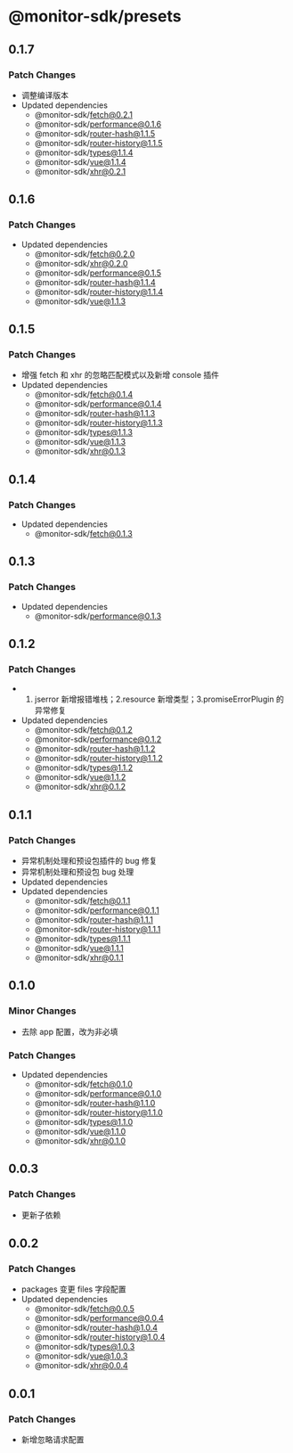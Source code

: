 # @monitor-sdk/presets

## 0.1.7

### Patch Changes

-   调整编译版本
-   Updated dependencies
    -   @monitor-sdk/fetch@0.2.1
    -   @monitor-sdk/performance@0.1.6
    -   @monitor-sdk/router-hash@1.1.5
    -   @monitor-sdk/router-history@1.1.5
    -   @monitor-sdk/types@1.1.4
    -   @monitor-sdk/vue@1.1.4
    -   @monitor-sdk/xhr@0.2.1

## 0.1.6

### Patch Changes

-   Updated dependencies
    -   @monitor-sdk/fetch@0.2.0
    -   @monitor-sdk/xhr@0.2.0
    -   @monitor-sdk/performance@0.1.5
    -   @monitor-sdk/router-hash@1.1.4
    -   @monitor-sdk/router-history@1.1.4
    -   @monitor-sdk/vue@1.1.3

## 0.1.5

### Patch Changes

-   增强 fetch 和 xhr 的忽略匹配模式以及新增 console 插件
-   Updated dependencies
    -   @monitor-sdk/fetch@0.1.4
    -   @monitor-sdk/performance@0.1.4
    -   @monitor-sdk/router-hash@1.1.3
    -   @monitor-sdk/router-history@1.1.3
    -   @monitor-sdk/types@1.1.3
    -   @monitor-sdk/vue@1.1.3
    -   @monitor-sdk/xhr@0.1.3

## 0.1.4

### Patch Changes

-   Updated dependencies
    -   @monitor-sdk/fetch@0.1.3

## 0.1.3

### Patch Changes

-   Updated dependencies
    -   @monitor-sdk/performance@0.1.3

## 0.1.2

### Patch Changes

-   1. jserror 新增报错堆栈；2.resource 新增类型；3.promiseErrorPlugin 的异常修复
-   Updated dependencies
    -   @monitor-sdk/fetch@0.1.2
    -   @monitor-sdk/performance@0.1.2
    -   @monitor-sdk/router-hash@1.1.2
    -   @monitor-sdk/router-history@1.1.2
    -   @monitor-sdk/types@1.1.2
    -   @monitor-sdk/vue@1.1.2
    -   @monitor-sdk/xhr@0.1.2

## 0.1.1

### Patch Changes

-   异常机制处理和预设包插件的 bug 修复
-   异常机制处理和预设包 bug 处理
-   Updated dependencies
-   Updated dependencies
    -   @monitor-sdk/fetch@0.1.1
    -   @monitor-sdk/performance@0.1.1
    -   @monitor-sdk/router-hash@1.1.1
    -   @monitor-sdk/router-history@1.1.1
    -   @monitor-sdk/types@1.1.1
    -   @monitor-sdk/vue@1.1.1
    -   @monitor-sdk/xhr@0.1.1

## 0.1.0

### Minor Changes

-   去除 app 配置，改为非必填

### Patch Changes

-   Updated dependencies
    -   @monitor-sdk/fetch@0.1.0
    -   @monitor-sdk/performance@0.1.0
    -   @monitor-sdk/router-hash@1.1.0
    -   @monitor-sdk/router-history@1.1.0
    -   @monitor-sdk/types@1.1.0
    -   @monitor-sdk/vue@1.1.0
    -   @monitor-sdk/xhr@0.1.0

## 0.0.3

### Patch Changes

-   更新子依赖

## 0.0.2

### Patch Changes

-   packages 变更 files 字段配置
-   Updated dependencies
    -   @monitor-sdk/fetch@0.0.5
    -   @monitor-sdk/performance@0.0.4
    -   @monitor-sdk/router-hash@1.0.4
    -   @monitor-sdk/router-history@1.0.4
    -   @monitor-sdk/types@1.0.3
    -   @monitor-sdk/vue@1.0.3
    -   @monitor-sdk/xhr@0.0.4

## 0.0.1

### Patch Changes

-   新增忽略请求配置
